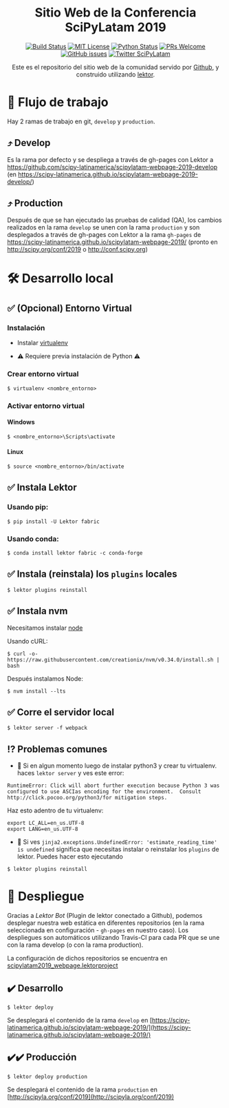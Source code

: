 <div align="center">

# Sitio Web de la Conferencia SciPyLatam 2019

[![Build Status][build-badge]][build]
[![MIT License][license-badge]][LICENSE]
[![Python Status](https://img.shields.io/badge/Python-%3E%3D3.5-blue.svg?longCache=true&style=flat-square)](https://www.python.org/)
[![PRs Welcome][prs-badge]][prs] 
[![GitHub issues](https://img.shields.io/github/issues/scipy-latinamerica/scipylatam-webpage-2019.svg?style=flat-square)](scipy-latinamerica/scipylatam-webpage-2019/issues)
[![Twitter SciPyLatam](https://img.shields.io/twitter/url/http/shields.io.svg?style=social)](https://twitter.com/scipyla)

Este es el repositorio del sitio web de la comunidad servido por [Github](scipy-latinamerica/scipylatam-webpage-2019), y
construido utilizando [lektor](https://www.getlektor.com).

</div>

# 🔀 Flujo de trabajo

Hay 2 ramas de trabajo en git, `develop` y `production`.

## ⤴️ Develop

Es la rama por defecto y se despliega a través de gh-pages con Lektor a
https://github.com/scipy-latinamerica/scipylatam-webpage-2019-develop
(en https://scipy-latinamerica.github.io/scipylatam-webpage-2019-develop/)

## ⤴️ Production

Después de que se han ejecutado las pruebas de calidad (QA), los cambios
realizados en la rama `develop` se unen con la rama `production` y son
desplegados a través de gh-pages con Lektor a la rama `gh-pages` de
https://scipy-latinamerica.github.io/scipylatam-webpage-2019/
(pronto en http://scipy.org/conf/2019 o http://conf.scipy.org)

# 🛠 Desarrollo local

## ✅ (Opcional) Entorno Virtual

### Instalación

* Instalar [virtualenv](https://virtualenv.pypa.io/en/stable/installation/)

* ⚠️️ Requiere previa instalación de Python ⚠️

### Crear entorno virtual

```
$ virtualenv <nombre_entorno>
```

### Activar entorno virtual

#### Windows

```
$ <nombre_entorno>\Scripts\activate
```

#### Linux

```
$ source <nombre_entorno>/bin/activate
```

## ✅ Instala Lektor

### Usando pip:
```
$ pip install -U Lektor fabric
```

### Usando conda:

```
$ conda install lektor fabric -c conda-forge
```

## ✅ Instala (reinstala) los `plugins` locales

```
$ lektor plugins reinstall
```

## ✅ Instala nvm

Necesitamos instalar [node](https://github.com/creationix/nvm)

Usando cURL:

```
$ curl -o- https://raw.githubusercontent.com/creationix/nvm/v0.34.0/install.sh | bash
```

Después instalamos Node:

```
$ nvm install --lts
```

## ✅ Corre el servidor local

```
$ lektor server -f webpack
```

## ⁉️ Problemas comunes

* 🔴 Si en algun momento luego de instalar python3 y crear tu virtualenv. haces `lektor server` y ves este error:

```
RuntimeError: Click will abort further execution because Python 3 was configured to use ASCIas encoding for the environment.  Consult http://click.pocoo.org/python3/for mitigation steps.
```
Haz esto adentro de tu virtualenv:
```
export LC_ALL=en_us.UTF-8
export LANG=en_us.UTF-8
```

* 🔴 Si ves `jinja2.exceptions.UndefinedError: 'estimate_reading_time' is undefined` significa que necesitas instalar o reinstalar los `plugins` de lektor. Puedes hacer esto ejecutando

```
$ lektor plugins reinstall
```

# 🚀 Despliegue

Gracias a _Lektor Bot_ (Plugin de lektor conectado a Github), podemos desplegar nuestra web estática en diferentes repositorios (en la rama seleccionada en configuración - `gh-pages` en nuestro caso). Los despliegues son automáticos utilizando Travis-CI para cada PR que se
une con la rama develop (o con la rama production).

La configuración de dichos repositorios se encuentra en [scipylatam2019_webpage.lektorproject](https://github.com/scipy-latinamerica/scipylatam-webpage-2019/blob/develop/scipylatam2019_webpage.lektorproject)

## ✔️ Desarrollo

```
$ lektor deploy
```

Se desplegará el contenido de la rama `develop` en [https://scipy-latinamerica.github.io/scipylatam-webpage-2019/](https://scipy-latinamerica.github.io/scipylatam-webpage-2019/)

## ✔️✔️ Producción

```
$ lektor deploy production
```

Se desplegará el contenido de la rama `production` en [http://scipyla.org/conf/2019](http://scipyla.org/conf/2019)


[build-badge]: https://img.shields.io/travis/scipy-latinamerica/scipylatam-webpage-2019.svg?style=flat-square
[build]: https://travis-ci.org/scipy-latinamerica/scipylatam-webpage-2019
[license-badge]: https://img.shields.io/npm/l/all-contributors.svg?style=flat-square
[license]: https://github.com/scipy-latinamerica/scipylatam-webpage-2019/blob/develop/LICENSE.txt
[prs-badge]: https://img.shields.io/badge/Issues-welcome-brightgreen.svg?style=flat-square
[prs]: https://github.com/scipy-latinamerica/scipylatam-webpage-2019/issues/new
[github-watch-badge]: https://img.shields.io/github/watchers/kentcdodds/all-contributors.svg?style=social
[github-watch]: https://github.com/kentcdodds/all-contributors/watchers
